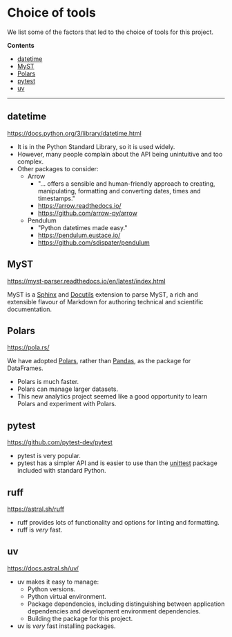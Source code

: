 # Choice of tools

We list some of the factors that led to the choice of tools for this project.

**Contents**

- [datetime](#datetime)
- [MyST](#myst)
- [Polars](#polars)
- [pytest](#pytest)
- [uv](#uv)

---

## datetime
https://docs.python.org/3/library/datetime.html

- It is in the Python Standard Library, so it is used widely.
- However, many people complain about the API being unintuitive and too complex.
- Other packages to consider:
  - Arrow
    - "... offers a sensible and human-friendly approach to creating, manipulating, formatting and converting dates, times and timestamps."
    - https://arrow.readthedocs.io/
    - https://github.com/arrow-py/arrow
  - Pendulum
    - "Python datetimes made easy."
    - https://pendulum.eustace.io/
    - https://github.com/sdispater/pendulum

## MyST
https://myst-parser.readthedocs.io/en/latest/index.html

MyST is a [Sphinx](https://www.sphinx-doc.org/) and [Docutils](https://docutils.sourceforge.io/) extension to parse MyST, a rich and extensible flavour of Markdown for authoring technical and scientific documentation.

## Polars
https://pola.rs/

We have adopted [Polars](https://pola.rs/), rather than [Pandas](https://pandas.pydata.org/), as the package for DataFrames.

- Polars is much faster.
- Polars can manage larger datasets.
- This new analytics project seemed like a good opportunity to learn Polars and experiment with Polars.

## pytest
https://github.com/pytest-dev/pytest

- pytest is very popular.
- pytest has a simpler API and is easier to use than the [unittest](https://docs.python.org/3/library/unittest.html) package included with standard Python.

## ruff
https://astral.sh/ruff

- ruff provides lots of functionality and options for linting and formatting.
- ruff is _very_ fast.

## uv
https://docs.astral.sh/uv/

- uv makes it easy to manage:
  - Python versions.
  - Python virtual environment.
  - Package dependencies, including distinguishing between application dependencies and development environment dependencies.
  - Building the package for this project.
- uv is _very_ fast installing packages.
